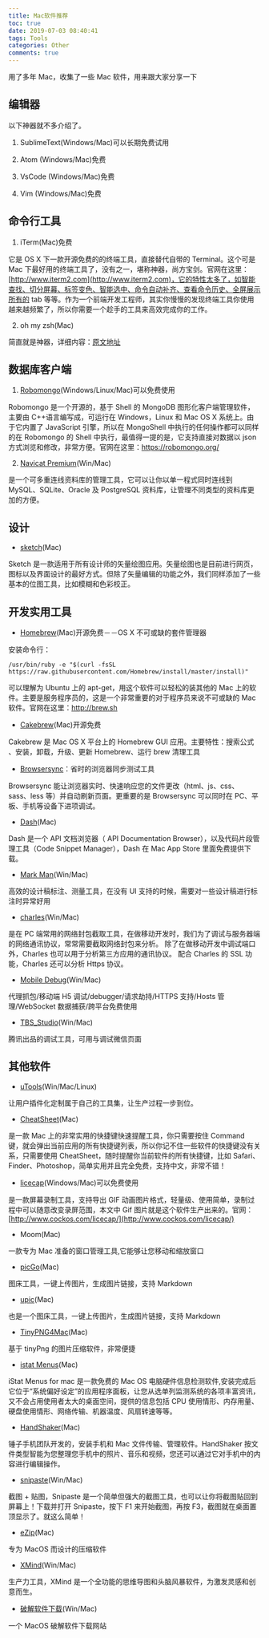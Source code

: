 ```yaml
---
title: Mac软件推荐
toc: true
date: 2019-07-03 08:40:41
tags: Tools
categories: Other
comments: true
---
```


用了多年 Mac，收集了一些 Mac 软件，用来跟大家分享一下

<!-- more -->

## 编辑器

以下神器就不多介绍了。

1. SublimeText(Windows/Mac)可以长期免费试用

2. Atom (Windows/Mac)免费

3. VsCode (Windows/Mac)免费

4. Vim (Windows/Mac)免费

## 命令行工具

1. iTerm(Mac)免费

它是 OS X 下一款开源免费的的终端工具，直接替代自带的 Terminal。这个可是 Mac 下最好用的终端工具了，没有之一，堪称神器，尚方宝剑。官网在这里：[http://www.iterm2.com](http://www.iterm2.com)，它的特性太多了，如智能查找、切分屏幕、标签变色、智能选中、命令自动补齐、查看命令历史、全屏展示所有的 tab 等等。作为一个前端开发工程师，其实你慢慢的发现终端工具你使用越来越频繁了，所以你需要一个趁手的工具来高效完成你的工作。

2. oh my zsh(Mac)

简直就是神器，详细内容：[原文地址](http://blog.lion1ou.tech/2016/07/09/)

## 数据库客户端

1. [Robomongo](https://robomongo.org/)(Windows/Linux/Mac)可以免费使用

Robomongo 是一个开源的，基于 Shell 的 MongoDB 图形化客户端管理软件，主要由 C++语言编写成，可运行在 Windows，Linux 和 Mac OS X 系统上。由于它内置了 JavaScript 引擎，所以在 MongoShell 中执行的任何操作都可以同样的在 Robomongo 的 Shell 中执行，最值得一提的是，它支持直接对数据以 json 方式浏览和修改，非常方便。官网在这里：https://robomongo.org/

2. [Navicat Premium](https://www.navicat.com.cn/products/navicat-premium/)(Win/Mac)

是一个可多重连线资料库的管理工具，它可以让你以单一程式同时连线到 MySQL、SQLite、Oracle 及 PostgreSQL 资料库，让管理不同类型的资料库更加的方便。

## 设计

- [sketch](http://sketchcn.com/index.html)(Mac)

Sketch 是一款适用于所有设计师的矢量绘图应用。矢量绘图也是目前进行网页，图标以及界面设计的最好方式。但除了矢量编辑的功能之外，我们同样添加了一些基本的位图工具，比如模糊和色彩校正。

## 开发实用工具

- [Homebrew](http://brew.sh/)(Mac)开源免费－－OS X 不可或缺的套件管理器

安装命令行：

```
/usr/bin/ruby -e "$(curl -fsSL https://raw.githubusercontent.com/Homebrew/install/master/install)"
```

可以理解为 Ubuntu 上的 apt-get，用这个软件可以轻松的装其他的 Mac 上的软件。主要是服务程序员的，这是一个非常重要的对于程序员来说不可或缺的 Mac 软件。官网在这里：http://brew.sh

- [Cakebrew](https://www.cakebrew.com/)(Mac)开源免费

Cakebrew 是 Mac OS X 平台上的 Homebrew GUI 应用。主要特性：搜索公式 、安装，卸载，升级、更新 Homebrew、运行 brew 清理工具

- [Browsersync](http://www.browsersync.cn/)：省时的浏览器同步测试工具

Browsersync 能让浏览器实时、快速响应您的文件更改（html、js、css、sass、less 等）并自动刷新页面。更重要的是 Browsersync 可以同时在 PC、平板、手机等设备下进项调试。

- [Dash](https://kapeli.com/dash)(Mac)

Dash 是一个 API 文档浏览器（ API Documentation Browser），以及代码片段管理工具（Code Snippet Manager），Dash 在 Mac App Store 里面免费提供下载。

- [Mark Man](http://www.getmarkman.com/)(Win/Mac)

高效的设计稿标注、测量工具，在没有 UI 支持的时候，需要对一些设计稿进行标注时异常好用

- [charles](https://xclient.info/s/charles.html)(Win/Mac)

是在 PC 端常用的网络封包截取工具，在做移动开发时，我们为了调试与服务器端的网络通讯协议，常常需要截取网络封包来分析。 除了在做移动开发中调试端口外，Charles 也可以用于分析第三方应用的通讯协议。 配合 Charles 的 SSL 功能，Charles 还可以分析 Https 协议。

- [Mobile Debug](https://www.mobiledebug.com/)(Win/Mac)

代理抓包/移动端 H5 调试/debugger/请求劫持/HTTPS 支持/Hosts 管理/WebSocket 数据捕获/跨平台免费使用

- [TBS_Studio](https://x5.tencent.com/tbs/guide/debug/download.html)(Win/Mac)

腾讯出品的调试工具，可用与调试微信页面

## 其他软件

- [uTools](https://u.tools/)(Win/Mac/Linux)

让用户插件化定制属于自己的工具集，让生产过程一步到位。

- [CheatSheet](https://www.mediaatelier.com/CheatSheet/)(Mac)

是一款 Mac 上的非常实用的快捷键快速提醒工具，你只需要按住 Command 键，就会弹出当前应用的所有快捷键列表，所以你记不住一些软件的快捷键没有关系，只需要使用 CheatSheet，随时提醒你当前软件的所有快捷键，比如 Safari、Finder、Photoshop，简单实用并且完全免费，支持中文，非常不错！

- [licecap](http://www.cockos.com/licecap/)(Windows/Mac)可以免费使用

是一款屏幕录制工具，支持导出 GIF 动画图片格式，轻量级、使用简单，录制过程中可以随意改变录屏范围，本文中 Gif 图片就是这个软件生产出来的。官网：[http://www.cockos.com/licecap/](http://www.cockos.com/licecap/)

- Moom(Mac)

一款专为 Mac 准备的窗口管理工具,它能够让您移动和缩放窗口

- [picGo](https://github.com/Molunerfinn/PicGo)(Mac)

图床工具，一键上传图片，生成图片链接，支持 Markdown

- [upic](https://github.com/gee1k/uPic)(Mac)

也是一个图床工具，一键上传图片，生成图片链接，支持 Markdown

- [TinyPNG4Mac](https://github.com/kyleduo/TinyPNG4Mac)(Mac)

基于 tinyPng 的图片压缩软件，非常便捷

- [istat Menus](https://xclient.info/s/istat-menus-for-mac.html)(Mac)

iStat Menus for mac 是一款免费的 Mac OS 电脑硬件信息检测软件,安装完成后它位于“系统偏好设定”的应用程序面板，让您从选单列监测系统的各项丰富资讯，又不会占用使用者太大的桌面空间，提供的信息包括 CPU 使用情形、内存用量、硬盘使用情形、网络传输、机器温度、风扇转速等等。

- [HandShaker](https://www.smartisan.com/apps/#/home)(Mac)

锤子手机团队开发的，安装手机和 Mac 文件传输、管理软件。HandShaker 按文件类型智能为您整理您手机中的照片、音乐和视频，您还可以通过它对手机中的内容进行编辑操作。

- [snipaste](https://zh.snipaste.com/)(Win/Mac)

截图 + 贴图，Snipaste 是一个简单但强大的截图工具，也可以让你将截图贴回到屏幕上！下载并打开 Snipaste，按下 F1 来开始截图，再按 F3，截图就在桌面置顶显示了。就这么简单！

- [eZip](https://ezip.awehunt.com/)(Mac)

专为 MacOS 而设计的压缩软件

- [XMind](https://www.xmind.cn/)(Win/Mac)

生产力工具，XMind 是一个全功能的思维导图和头脑风暴软件，为激发灵感和创意而生。

- [破解软件下载](http://xclient.info/)(Win/Mac)

一个 MacOS 破解软件下载网站
